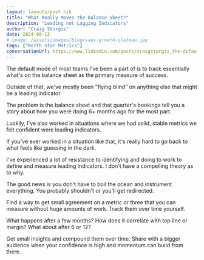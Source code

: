 ```yaml
---
layout: layouts/post.njk
title: "What Really Moves the Balance Sheet?"
description: "Leading not Lagging Indicators"
author: "Craig Sturgis"
date: 2024-08-13
# image: /assets/images/blog/saas-growth-plateau.jpg
tags: ["North Star Metrics"]
conversationUrl: https://www.linkedin.com/posts/craigsturgis_the-default-mode-of-most-teams-ive-been-activity-7229221417064574976-Cilq
---
```


The default mode of most teams I've been a part of is to track essentially what's on the balance sheet as the primary measure of success.

Outside of that, we've mostly been "flying blind" on anything else that might be a leading indicator.

The problem is the balance sheet and that quarter's bookings tell you a story about how you were doing 6+ months ago for the most part.

Luckily, I've also worked in situations where we had solid, stable metrics we felt confident were leading indicators.

If you've ever worked in a situation like that, it's really hard to go back to what feels like guessing in the dark.

I've experienced a lot of resistance to identifying and doing to work to define and measure leading indicators. I don't have a compelling theory as to why.

The good news is you don't have to boil the ocean and instrument everything. You probably shouldn't or you'll get redirected.

Find a way to get small agreement on a metric or three that you can measure without huge amounts of work. Track them over time yourself.

What happens after a few months? How does it correlate with top line or margin? What about after 6 or 12?

Get small insights and compound them over time. Share with a bigger audience when your confidence is high and momentum can build from there.
